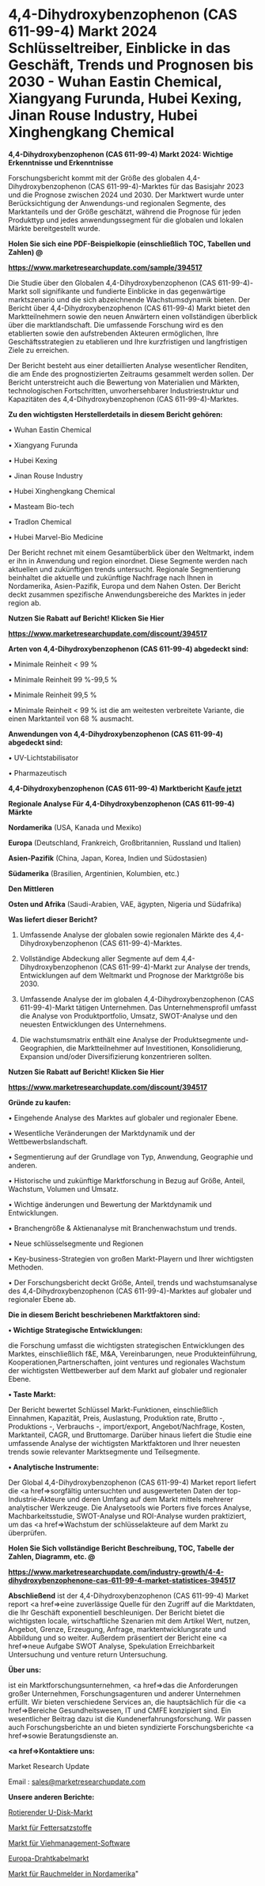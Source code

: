 # 4,4-Dihydroxybenzophenon (CAS 611-99-4) Markt 2024 Schlüsseltreiber, Einblicke in das Geschäft, Trends und Prognosen bis 2030 - Wuhan Eastin Chemical, Xiangyang Furunda, Hubei Kexing, Jinan Rouse Industry, Hubei Xinghengkang Chemical

<strong>4,4-Dihydroxybenzophenon (CAS 611-99-4) Markt 2024: Wichtige Erkenntnisse und Erkenntnisse</strong>

Forschungsbericht kommt mit der Größe des globalen 4,4-Dihydroxybenzophenon (CAS 611-99-4)-Marktes für das Basisjahr 2023 und die Prognose zwischen 2024 und 2030. Der Marktwert wurde unter Berücksichtigung der Anwendungs-und regionalen Segmente, des Marktanteils und der Größe geschätzt, während die Prognose für jeden Produkttyp und jedes anwendungssegment für die globalen und lokalen Märkte bereitgestellt wurde.



<strong>Holen Sie sich eine PDF-Beispielkopie (einschließlich TOC, Tabellen und Zahlen) @
</strong>

<strong><a href=https://www.marketresearchupdate.com/sample/394517>

<strong>https://www.marketresearchupdate.com/sample/394517</u></font></a></strong></strong>

Die Studie über den Globalen 4,4-Dihydroxybenzophenon (CAS 611-99-4)-Markt soll signifikante und fundierte Einblicke in das gegenwärtige marktszenario und die sich abzeichnende Wachstumsdynamik bieten. Der Bericht über 4,4-Dihydroxybenzophenon (CAS 611-99-4) Markt bietet den Marktteilnehmern sowie den neuen Anwärtern einen vollständigen überblick über die marktlandschaft. Die umfassende Forschung wird es den etablierten sowie den aufstrebenden Akteuren ermöglichen, Ihre Geschäftsstrategien zu etablieren und Ihre kurzfristigen und langfristigen Ziele zu erreichen.

Der Bericht besteht aus einer detaillierten Analyse wesentlicher Renditen, die am Ende des prognostizierten Zeitraums gesammelt werden sollen. Der Bericht unterstreicht auch die Bewertung von Materialien und Märkten, technologischen Fortschritten, unvorhersehbarer Industriestruktur und Kapazitäten des 4,4-Dihydroxybenzophenon (CAS 611-99-4)-Marktes.



<strong>Zu den wichtigsten Herstellerdetails in diesem Bericht gehören:</strong>

• Wuhan Eastin Chemical

• Xiangyang Furunda

• Hubei Kexing

• Jinan Rouse Industry

• Hubei Xinghengkang Chemical

• Masteam Bio-tech

• Tradlon Chemical

• Hubei Marvel-Bio Medicine

Der Bericht rechnet mit einem Gesamtüberblick über den Weltmarkt, indem er ihn in Anwendung und region einordnet. Diese Segmente werden nach aktuellen und zukünftigen trends untersucht. Regionale Segmentierung beinhaltet die aktuelle und zukünftige Nachfrage nach Ihnen in Nordamerika, Asien-Pazifik, Europa und dem Nahen Osten. Der Bericht deckt zusammen spezifische Anwendungsbereiche des Marktes in jeder region ab.



<strong>Nutzen Sie Rabatt auf Bericht! Klicken Sie Hier
</strong>

<strong><a href=https://www.marketresearchupdate.com/discount/394517>https://www.marketresearchupdate.com/discount/394517</b></u></font></strong></a>



<strong>Arten von 4,4-Dihydroxybenzophenon (CAS 611-99-4) abgedeckt sind:</strong>

• Minimale Reinheit < 99 %

• Minimale Reinheit 99 %-99,5 %

• Minimale Reinheit 99,5 %

• Minimale Reinheit < 99 % ist die am weitesten verbreitete Variante, die einen Marktanteil von 68 % ausmacht.



<strong>Anwendungen von 4,4-Dihydroxybenzophenon (CAS 611-99-4) abgedeckt sind:</strong>

• UV-Lichtstabilisator

• Pharmazeutisch



<strong>4,4-Dihydroxybenzophenon (CAS 611-99-4) Marktbericht <a href=https://www.marketresearchupdate.com/buynow/394517>Kaufe jetzt</a></strong>



<strong>Regionale Analyse Für 4,4-Dihydroxybenzophenon (CAS 611-99-4) Märkte</strong>



<strong>Nordamerika</strong> (USA, Kanada und Mexiko)



<strong>Europa</strong> (Deutschland, Frankreich, Großbritannien, Russland und Italien)



<strong>Asien-Pazifik</strong> (China, Japan, Korea, Indien und Südostasien)



<strong>Südamerika</strong> (Brasilien, Argentinien, Kolumbien, etc.)



<strong>Den Mittleren</strong> 

<strong>Osten und Afrika</strong> (Saudi-Arabien, VAE, ägypten, Nigeria und Südafrika)



<strong>Was liefert dieser Bericht?</strong>

1. Umfassende Analyse der globalen sowie regionalen Märkte des 4,4-Dihydroxybenzophenon (CAS 611-99-4)-Marktes.

2. Vollständige Abdeckung aller Segmente auf dem 4,4-Dihydroxybenzophenon (CAS 611-99-4)-Markt zur Analyse der trends, Entwicklungen auf dem Weltmarkt und Prognose der Marktgröße bis 2030.

3. Umfassende Analyse der im globalen 4,4-Dihydroxybenzophenon (CAS 611-99-4)-Markt tätigen Unternehmen. Das Unternehmensprofil umfasst die Analyse von Produktportfolio, Umsatz, SWOT-Analyse und den neuesten Entwicklungen des Unternehmens.

4. Die wachstumsmatrix enthält eine Analyse der Produktsegmente und-Geographien, die Marktteilnehmer auf Investitionen, Konsolidierung, Expansion und/oder Diversifizierung konzentrieren sollten.



<strong>Nutzen Sie Rabatt auf Bericht! Klicken Sie Hier
</strong>

<strong><a href=https://www.marketresearchupdate.com/discount/394517>https://www.marketresearchupdate.com/discount/394517</b></u></font></strong></a>



<strong>Gründe zu kaufen:</strong>

• Eingehende Analyse des Marktes auf globaler und regionaler Ebene.

• Wesentliche Veränderungen der Marktdynamik und der Wettbewerbslandschaft.

• Segmentierung auf der Grundlage von Typ, Anwendung, Geographie und anderen.

• Historische und zukünftige Marktforschung in Bezug auf Größe, Anteil, Wachstum, Volumen und Umsatz.

• Wichtige änderungen und Bewertung der Marktdynamik und Entwicklungen.

• Branchengröße &amp; Aktienanalyse mit Branchenwachstum und trends.

• Neue schlüsselsegmente und Regionen

• Key-business-Strategien von großen Markt-Playern und Ihrer wichtigsten Methoden.

• Der Forschungsbericht deckt Größe, Anteil, trends und wachstumsanalyse des 4,4-Dihydroxybenzophenon (CAS 611-99-4)-Marktes auf globaler und regionaler Ebene ab.



<strong>Die in diesem Bericht beschriebenen Marktfaktoren sind:</strong>



<strong>• Wichtige Strategische Entwicklungen:</strong>

die Forschung umfasst die wichtigsten strategischen Entwicklungen des Marktes, einschließlich f&amp;E, M&amp;A, Vereinbarungen, neue Produkteinführung, Kooperationen,Partnerschaften, joint ventures und regionales Wachstum der wichtigsten Wettbewerber auf dem Markt auf globaler und regionaler Ebene.



<strong>• Taste Markt:</strong>

Der Bericht bewertet Schlüssel Markt-Funktionen, einschließlich Einnahmen, Kapazität, Preis, Auslastung, Produktion rate, Brutto -, Produktions -, Verbrauchs -, import/export, Angebot/Nachfrage, Kosten, Marktanteil, CAGR, und Bruttomarge. Darüber hinaus liefert die Studie eine umfassende Analyse der wichtigsten Marktfaktoren und Ihrer neuesten trends sowie relevanter Marktsegmente und Teilsegmente.



<strong>• Analytische Instrumente:</strong>

Der Global 4,4-Dihydroxybenzophenon (CAS 611-99-4) Market report liefert die <a href=>sorgf</a>ältig untersuchten und ausgewerteten Daten der top-Industrie-Akteure und deren Umfang auf dem Markt mittels mehrerer analytischer Werkzeuge. Die Analysetools wie Porters five forces Analyse, Machbarkeitsstudie, SWOT-Analyse und ROI-Analyse wurden praktiziert, um das <a href=>Wachstum</a> der schlüsselakteure auf dem Markt zu überprüfen.



<strong>Holen Sie Sich vollständige Bericht Beschreibung, TOC, Tabelle der Zahlen, Diagramm, etc. @ </strong>

<strong><a href=https://www.marketresearchupdate.com/industry-growth/4-4-dihydroxybenzophenone-cas-611-99-4-market-statistices-394517>https://www.marketresearchupdate.com/industry-growth/4-4-dihydroxybenzophenone-cas-611-99-4-market-statistices-394517</a></font></strong>



<strong>Abschließend</strong> ist der 4,4-Dihydroxybenzophenon (CAS 611-99-4) Market report <a href=>eine</a> zuverlässige Quelle für den Zugriff auf die Marktdaten, die Ihr Geschäft exponentiell beschleunigen. Der Bericht bietet die wichtigsten locale, wirtschaftliche Szenarien mit dem Artikel Wert, nutzen, Angebot, Grenze, Erzeugung, Anfrage, marktentwicklungsrate und Abbildung und so weiter. Außerdem präsentiert der Bericht eine <a href=>neue</a> Aufgabe SWOT Analyse, Spekulation Erreichbarkeit Untersuchung und venture return Untersuchung.



<strong>Über uns:</strong>

 ist ein Marktforschungsunternehmen, <a href=>das</a> die Anforderungen großer Unternehmen, Forschungsagenturen und anderer Unternehmen erfüllt. Wir bieten verschiedene Services an, die hauptsächlich für die <a href=>Bereiche</a> Gesundheitswesen, IT und CMFE konzipiert sind. Ein wesentlicher Beitrag dazu ist die Kundenerfahrungsforschung. Wir passen auch Forschungsberichte an und bieten syndizierte Forschungsberichte <a href=>sowie</a> Beratungsdienste an.



<strong><a href=>Kontaktiere uns:</a></strong>

Market Research Update

Email : sales@marketresearchupdate.com



<strong>Unsere anderen Berichte:</strong>

<a href=https://www.linkedin.com/pulse/rotating-u-disk-market-expected-witness-high-demand-account>Rotierender U-Disk-Markt</a>

<a href=https://www.linkedin.com/pulse/fat-replacers-market-analysis-segment-region-growth-forecast>Markt für Fettersatzstoffe</a>

<a href=https://www.linkedin.com/pulse/cattle-management-software-market-analysis-segment>Markt für Viehmanagement-Software</a>

<a href=https://www.linkedin.com/pulse/europe-wire-cable-market-continues-rapid-growth>Europa-Drahtkabelmarkt</a>

<a href=https://www.linkedin.com/pulse/north-america-residential-smoke-alarm-detector-market>Markt für Rauchmelder in Nordamerika</a>"
